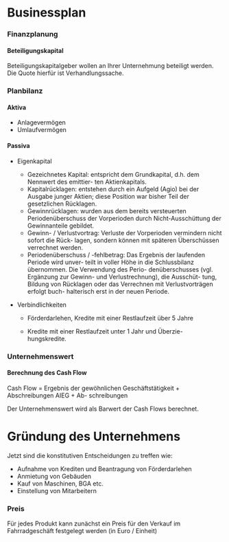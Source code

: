 # Businessplan
### Finanzplanung
#### Beteiligungskapital
Beteiligungskapitalgeber wollen an Ihrer Unternehmung beteiligt werden. Die Quote hierfür ist Verhandlungssache.

### Planbilanz
#### Aktiva
- Anlagevermögen
- Umlaufvermögen

#### Passiva
- Eigenkapital
	- Gezeichnetes Kapital: entspricht dem Grundkapital, d.h. dem Nennwert des emittier- ten Aktienkapitals.
	- Kapitalrücklagen: entstehen durch ein Aufgeld (Agio) bei der Ausgabe junger Aktien; diese Position war bisher Teil der gesetzlichen Rücklagen.
	- Gewinnrücklagen: wurden aus dem bereits versteuerten Periodenüberschuss der Vorperioden durch Nicht-Ausschüttung der Gewinnanteile gebildet.
	- Gewinn- / Verlustvortrag: Verluste der Vorperioden vermindern nicht sofort die Rück- lagen, sondern können mit späteren Überschüssen verrechnet werden.
	- Periodenüberschuss / -fehlbetrag: Das Ergebnis der laufenden Periode wird unver- teilt in voller Höhe in die Schlussbilanz übernommen. Die Verwendung des Perio- denüberschusses (vgl. Ergänzung zur Gewinn- und Verlustrechnung), die Ausschüt- tung, Bildung von Rücklagen oder das Verrechnen mit Verlustvorträgen erfolgt buch- halterisch erst in der neuen Periode.


- Verbindlichkeiten

	- Förderdarlehen, Kredite mit einer Restlaufzeit über 5 Jahre

	- Kredite mit einer Restlaufzeit unter 1 Jahr und Überzie- hungskredite.

### Unternehmenswert
#### Berechnung des Cash Flow
Cash Flow = Ergebnis der gewöhnlichen Geschäftstätigkeit + Abschreibungen AIEG + Ab- schreibungen


Der Unternehmenswert wird als Barwert der Cash Flows berechnet.


# Gründung des Unternehmens

Jetzt sind die konstitutiven Entscheidungen zu treffen wie:

- Aufnahme von Krediten und Beantragung von Förderdarlehen
- Anmietung von Gebäuden
- Kauf von Maschinen, BGA etc.
- Einstellung von Mitarbeitern

### Preis
Für jedes Produkt kann zunächst ein Preis für den Verkauf im Fahrradgeschäft festgelegt werden (in Euro / Einheit)
